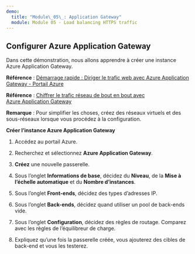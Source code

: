 ```yaml
---
demo:
  title: "Module\_05\_: Application Gateway"
  module: Module 05 - Load balancing HTTPS traffic
---
```

## Configurer Azure Application Gateway

Dans cette démonstration, nous allons apprendre à créer une instance Azure Application Gateway. 

**Référence** : [Démarrage rapide : Diriger le trafic web avec Azure Application Gateway - Portail Azure](https://learn.microsoft.com/azure/application-gateway/quick-create-portal)

**Référence** : [Chiffrer le trafic réseau de bout en bout avec Azure Application Gateway](https://github.com/MicrosoftDocs/mslearn-end-to-end-encryption-with-app-gateway)

**Remarque** : Pour simplifier les choses, créez des réseaux virtuels et des sous-réseaux lorsque vous procédez à la configuration. 

**Créer l’instance Azure Application Gateway**

1. Accédez au portail Azure.

1. Recherchez et sélectionnez **Azure Application Gateway**.

1. **Créez** une nouvelle passerelle.

1. Sous l’onglet **Informations de base**, décidez du **Niveau**, de la **Mise à l’échelle automatique** et du **Nombre d’instances**.

1. Sous l’onglet **Front-ends**, décidez des types d’adresses IP.

1. Sous l’onglet **Back-ends**, décidez quand utiliser un pool de back-ends vide.

1. Sous l’onglet **Configuration**, décidez des règles de routage. Comparez avec les règles de l’équilibreur de charge.

1. Expliquez qu’une fois la passerelle créée, vous ajouterez des cibles de back-end et vous les testerez. 
